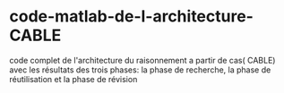 # code-matlab-de-l-architecture-CABLE
code complet de l'architecture du raisonnement a partir de cas( CABLE) avec les résultats des trois phases: la phase de recherche, la phase de réutilisation et la phase de révision
